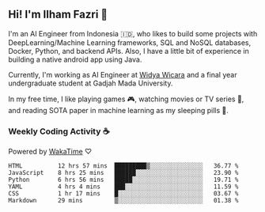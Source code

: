 ## Hi! I'm Ilham Fazri 👋

I'm an AI Engineer from Indonesia 🇮🇩, who likes to build some projects with DeepLearning/Machine Learning frameworks, SQL and NoSQL databases, Docker, Python, and backend APIs. Also, I have a little bit of experience in building a native android app using Java.

Currently, I'm working as AI Engineer at [Widya Wicara](https://widyawicara.com) and a final year undergraduate student at Gadjah Mada University. 

In my free time, I like playing games 🎮, watching movies or TV series 🍿, and reading SOTA paper in machine learning as my sleeping pills 💊. 

### Weekly Coding Activity ☕
Powered by [WakaTime](https://wakatime.com/) ♡
<!--START_SECTION:waka-->

```text
HTML          12 hrs 57 mins  █████████▒░░░░░░░░░░░░░░░   36.77 %
JavaScript    8 hrs 25 mins   ██████░░░░░░░░░░░░░░░░░░░   23.90 %
Python        6 hrs 56 mins   █████░░░░░░░░░░░░░░░░░░░░   19.71 %
YAML          4 hrs 4 mins    ███░░░░░░░░░░░░░░░░░░░░░░   11.59 %
CSS           1 hr 17 mins    █░░░░░░░░░░░░░░░░░░░░░░░░   03.67 %
Markdown      29 mins         ▒░░░░░░░░░░░░░░░░░░░░░░░░   01.38 %
```

<!--END_SECTION:waka-->
